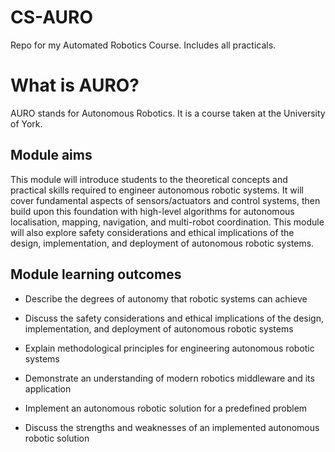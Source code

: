 # CS-AURO

Repo for my Automated Robotics Course. Includes all practicals.

# What is AURO?

AURO stands for Autonomous Robotics. It is a course taken at the University of York.

##  Module aims
This module will introduce students to the theoretical concepts and practical skills required to engineer autonomous robotic systems. It will cover fundamental aspects of sensors/actuators and control systems, then build upon this foundation with high-level algorithms for autonomous localisation, mapping, navigation, and multi-robot coordination. This module will also explore safety considerations and ethical implications of the design, implementation, and deployment of autonomous robotic systems.

## Module learning outcomes
- Describe the degrees of autonomy that robotic systems can achieve

- Discuss the safety considerations and ethical implications of the design, implementation, and deployment of autonomous robotic systems

- Explain methodological principles for engineering autonomous robotic systems

- Demonstrate an understanding of modern robotics middleware and its application

- Implement an autonomous robotic solution for a predefined problem

- Discuss the strengths and weaknesses of an implemented autonomous robotic solution
